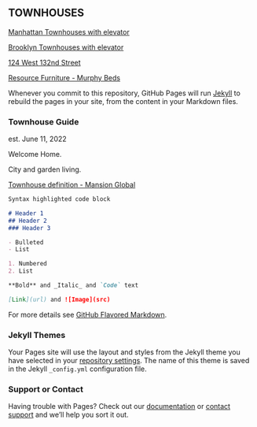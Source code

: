 ## TOWNHOUSES


[Manhattan Townhouses with elevator](https://streeteasy.com/townhouses/manhattan/amenities:elevator)

[Brooklyn Townhouses with elevator](https://streeteasy.com/townhouses/brooklyn/amenities:elevator)

[124 West 132nd Street](https://streeteasy.com/sale/1473435)

[Resource Furniture - Murphy Beds](https://resourcefurniture.com/product-tag/queen-transforming-bed-systems-transforming-furniture/)


Whenever you commit to this repository, GitHub Pages will run [Jekyll](https://jekyllrb.com/) to rebuild the pages in your site, from the content in your Markdown files.

### Townhouse Guide
est.  June 11, 2022

Welcome Home.

City and garden living. 

[Townhouse definition - Mansion Global]([https://www.mansionglobal.com/library/townhouse)


```markdown
Syntax highlighted code block

# Header 1
## Header 2
### Header 3

- Bulleted
- List

1. Numbered
2. List

**Bold** and _Italic_ and `Code` text

[Link](url) and ![Image](src)
```

For more details see [GitHub Flavored Markdown](https://guides.github.com/features/mastering-markdown/).

### Jekyll Themes

Your Pages site will use the layout and styles from the Jekyll theme you have selected in your [repository settings](https://github.com/realdatanyc/townhouses/settings/pages). The name of this theme is saved in the Jekyll `_config.yml` configuration file.

### Support or Contact

Having trouble with Pages? Check out our [documentation](https://docs.github.com/categories/github-pages-basics/) or [contact support](https://support.github.com/contact) and we’ll help you sort it out.
